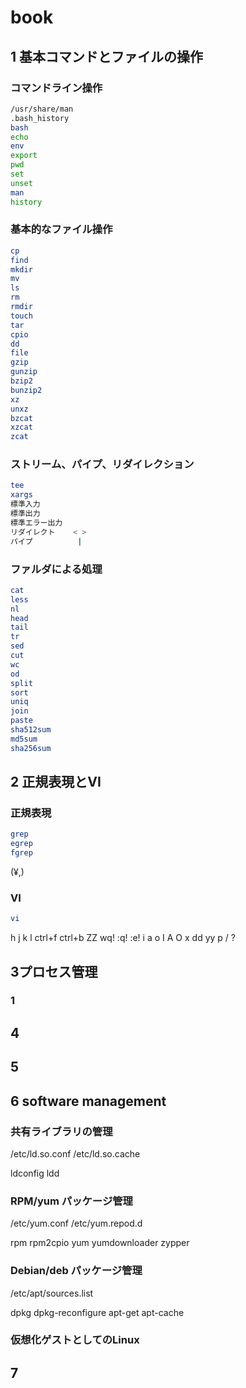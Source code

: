 # book

## 1 基本コマンドとファイルの操作

### コマンドライン操作

```bash
/usr/share/man
.bash_history
bash
echo
env
export
pwd
set
unset
man
history
```

### 基本的なファイル操作

```bash
cp
find
mkdir
mv
ls
rm
rmdir
touch
tar
cpio
dd
file
gzip
gunzip
bzip2
bunzip2
xz
unxz
bzcat
xzcat
zcat
```

### ストリーム、パイプ、リダイレクション

```bash
tee
xargs
標準入力
標準出力
標準エラー出力
リダイレクト    < >
パイプ          |
```

### ファルダによる処理

```bash
cat
less
nl
head
tail
tr
sed
cut
wc
od
split
sort
uniq
join
paste
sha512sum
md5sum
sha256sum
```

## 2 正規表現とVI

### 正規表現

```bash
grep
egrep
fgrep
```

(¥,)

### VI

```bash
vi
```

h j k l
ctrl+f
ctrl+b
ZZ
wq!
:q!
:e!
i a o I A O
x dd
yy p
/ ?

## 3プロセス管理

### 1

## 4

## 5

## 6 software management

### 共有ライブラリの管理

/etc/ld.so.conf
/etc/ld.so.cache

ldconfig
ldd

### RPM/yum パッケージ管理

/etc/yum.conf
/etc/yum.repod.d

rpm
rpm2cpio
yum
yumdownloader
zypper

### Debian/deb パッケージ管理

/etc/apt/sources.list

dpkg
dpkg-reconfigure
apt-get
apt-cache

### 仮想化ゲストとしてのLinux

## 7
